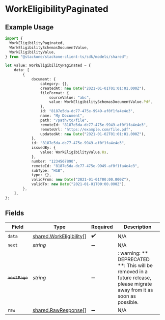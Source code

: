# WorkEligibilityPaginated

## Example Usage

```typescript
import {
  WorkEligibilityPaginated,
  WorkEligibilitySchemasDocumentValue,
  WorkEligibilityValue,
} from "@stackone/stackone-client-ts/sdk/models/shared";

let value: WorkEligibilityPaginated = {
    data: [
        {
            document: {
                category: {},
                createdAt: new Date("2021-01-01T01:01:01.000Z"),
                fileFormat: {
                    sourceValue: "abc",
                    value: WorkEligibilitySchemasDocumentValue.Pdf,
                },
                id: "8187e5da-dc77-475e-9949-af0f1fa4e4e3",
                name: "My Document",
                path: "/path/to/file",
                remoteId: "8187e5da-dc77-475e-9949-af0f1fa4e4e3",
                remoteUrl: "https://example.com/file.pdf",
                updatedAt: new Date("2021-01-02T01:01:01.000Z"),
            },
            id: "8187e5da-dc77-475e-9949-af0f1fa4e4e3",
            issuedBy: {
                value: WorkEligibilityValue.Us,
            },
            number: "1234567890",
            remoteId: "8187e5da-dc77-475e-9949-af0f1fa4e4e3",
            subType: "H1B",
            type: {},
            validFrom: new Date("2021-01-01T00:00.000Z"),
            validTo: new Date("2021-01-01T00:00.000Z"),
        },
    ],
};
```

## Fields

| Field                                                                                                                   | Type                                                                                                                    | Required                                                                                                                | Description                                                                                                             |
| ----------------------------------------------------------------------------------------------------------------------- | ----------------------------------------------------------------------------------------------------------------------- | ----------------------------------------------------------------------------------------------------------------------- | ----------------------------------------------------------------------------------------------------------------------- |
| `data`                                                                                                                  | [shared.WorkEligibility](../../../sdk/models/shared/workeligibility.md)[]                                               | :heavy_check_mark:                                                                                                      | N/A                                                                                                                     |
| `next`                                                                                                                  | *string*                                                                                                                | :heavy_minus_sign:                                                                                                      | N/A                                                                                                                     |
| ~~`nextPage`~~                                                                                                          | *string*                                                                                                                | :heavy_minus_sign:                                                                                                      | : warning: ** DEPRECATED **: This will be removed in a future release, please migrate away from it as soon as possible. |
| `raw`                                                                                                                   | [shared.RawResponse](../../../sdk/models/shared/rawresponse.md)[]                                                       | :heavy_minus_sign:                                                                                                      | N/A                                                                                                                     |